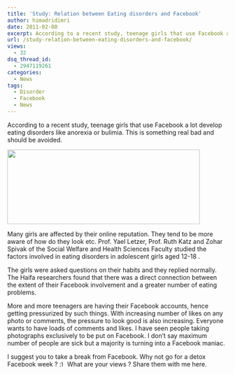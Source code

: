 ```yaml
---
title: 'Study: Relation between Eating disorders and Facebook'
author: himadridimri
date: 2011-02-08
excerpt: According to a recent study, teenage girls that use Facebook a lot develop eating disorders like anorexia or bullemia. This is something real bad and should be avoided.
url: /study-relation-between-eating-disorders-and-facebook/
views:
  - 32
dsq_thread_id:
  - 2947119261
categories:
  - News
tags:
  - Disorder
  - Facebook
  - News
---
```

According to a recent study, teenage girls that use Facebook a lot develop eating disorders like anorexia or bulimia. This is something real bad and should be avoided.

[<img class="alignnone size-full wp-image-5650" src="http://cdn.devilsworkshop.org/files/2011/02/facebook-sad.jpg" alt="" width="440" height="170" />][1]

Many girls are affected by their online reputation. They tend to be more aware of how do they look etc. Prof. Yael Letzer, Prof. Ruth Katz and Zohar Spivak of the Social Welfare and Health Sciences Faculty studied the factors involved in eating disorders in adolescent girls aged 12-18 .

The girls were asked questions on their habits and they replied normally. The Haifa researchers found that there was a direct connection between the extent of their Facebook involvement and a greater number of eating problems.

More and more teenagers are having their Facebook accounts, hence getting pressurized by such things. With increasing number of likes on any photo or comments, the pressure to look good is also increasing. Everyone wants to have loads of comments and likes. I have seen people taking photographs exclusively to be put on Facebook. I don&#8217;t say maximum number of people are sick but a majority is turning into a Facebook maniac.

I suggest you to take a break from Facebook. Why not go for a detox Facebook week ? <img src="http://devilsworkshop.org/wp-includes/images/smilies/simple-smile.png" alt=":)" class="wp-smiley" style="height: 1em; max-height: 1em;" /> What are your views ? Share them with me here.

 [1]: http://cdn.devilsworkshop.org/files/2011/02/facebook-sad.jpg
